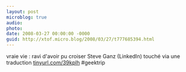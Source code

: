 ```yaml
---
layout: post
microblog: true
audio: 
photo: 
date: 2008-03-27 00:00:00 -0000
guid: http://xtof.micro.blog/2008/03/27/t777685394.html
---
```

vraie vie : ravi d'avoir pu croiser Steve Ganz (LinkedIn) touché via une traduction [tinyurl.com/39kplh](http://tinyurl.com/39kplh) #geektrip
